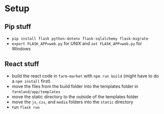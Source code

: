 # Setup

## Pip stuff

- `pip install flask python-dotenv flask-sqlalchemy flask-migrate`
- `export FLASK_APP=web.py` for UNIX and `set FLASK_APP=web.py` for Windows

## React stuff

- build the react code in `farm-market` with `npm run build` (might have to do a `npm install` first)
- move the files from the build folder into the templates folder in  `farmland/app/templates`
- move the static directory to the outside of the templates folder
- move the `js`, `css`, and `media` folders into the `static` directory
- run `flask run`